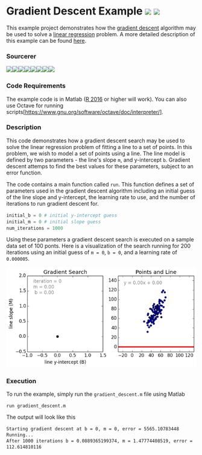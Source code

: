# Gradient Descent Example [![](https://img.shields.io/github/license/sourcerer-io/hall-of-fame.svg?colorB=ff0000)](https://github.com/akshaybahadur21/Emojinator/blob/master/LICENSE.txt)  [![](https://img.shields.io/badge/Akshay-Bahadur-brightgreen.svg?colorB=ff0000)](https://akshaybahadur.com)
This example project demonstrates how the [gradient descent](http://en.wikipedia.org/wiki/Gradient_descent) algorithm may be used to solve a [linear regression](http://en.wikipedia.org/wiki/Linear_regression) problem. A more detailed description of this example can be found [here](https://spin.atomicobject.com/2014/06/24/gradient-descent-linear-regression/).

### Sourcerer
[![](https://sourcerer.io/fame/akshaybahadur21/akshaybahadur21/GradientDescentExample/images/0)](https://sourcerer.io/fame/akshaybahadur21/akshaybahadur21/GradientDescentExample/links/0)[![](https://sourcerer.io/fame/akshaybahadur21/akshaybahadur21/GradientDescentExample/images/1)](https://sourcerer.io/fame/akshaybahadur21/akshaybahadur21/GradientDescentExample/links/1)[![](https://sourcerer.io/fame/akshaybahadur21/akshaybahadur21/GradientDescentExample/images/2)](https://sourcerer.io/fame/akshaybahadur21/akshaybahadur21/GradientDescentExample/links/2)[![](https://sourcerer.io/fame/akshaybahadur21/akshaybahadur21/GradientDescentExample/images/3)](https://sourcerer.io/fame/akshaybahadur21/akshaybahadur21/GradientDescentExample/links/3)[![](https://sourcerer.io/fame/akshaybahadur21/akshaybahadur21/GradientDescentExample/images/4)](https://sourcerer.io/fame/akshaybahadur21/akshaybahadur21/GradientDescentExample/links/4)[![](https://sourcerer.io/fame/akshaybahadur21/akshaybahadur21/GradientDescentExample/images/5)](https://sourcerer.io/fame/akshaybahadur21/akshaybahadur21/GradientDescentExample/links/5)[![](https://sourcerer.io/fame/akshaybahadur21/akshaybahadur21/GradientDescentExample/images/6)](https://sourcerer.io/fame/akshaybahadur21/akshaybahadur21/GradientDescentExample/links/6)[![](https://sourcerer.io/fame/akshaybahadur21/akshaybahadur21/GradientDescentExample/images/7)](https://sourcerer.io/fame/akshaybahadur21/akshaybahadur21/GradientDescentExample/links/7)

### Code Requirements
The example code is in Matlab ([R 2016](https://in.mathworks.com/help/matlab/) or higher will work).
You can also use Octave for running scripts[https://www.gnu.org/software/octave/doc/interpreter/].

### Description
This code demonstrates how a gradient descent search may be used to solve the linear regression problem of fitting a line to a set of points. In this problem, we wish to model a set of points using a line. The line model is defined by two parameters - the line's slope `m`, and y-intercept `b`. Gradient descent attemps to find the best values for these parameters, subject to an error function.

The code contains a main function called `run`. This function defines a set of parameters used in the gradient descent algorithm including an initial guess of the line slope and y-intercept, the learning rate to use, and the number of iterations to run gradient descent for. 

```python
initial_b = 0 # initial y-intercept guess
initial_m = 0 # initial slope guess
num_iterations = 1000
``` 

Using these parameters a gradient descent search is executed on a sample data set of 100 ponts. Here is a visualization of the search running for 200 iterations using an initial guess of `m = 0`, `b = 0`, and a learning rate of `0.000005`.

<img src="https://github.com/akshaybahadur21/GradientDescentExample/blob/master/gradient_descent_example.gif" width="580">

### Execution
To run the example, simply run the `gradient_descent.m` file using Matlab

```
run gradient_descent.m
```

The output will look like this

```
Starting gradient descent at b = 0, m = 0, error = 5565.10783448
Running...
After 1000 iterations b = 0.0889365199374, m = 1.47774408519, error = 112.614810116
```
